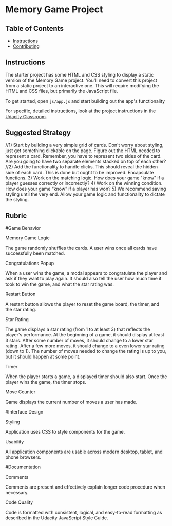 # Memory Game Project

## Table of Contents

* [Instructions](#instructions)
* [Contributing](#contributing)

## Instructions

The starter project has some HTML and CSS styling to display a static version of the Memory Game project. You'll need to convert this project from a static project to an interactive one. This will require modifying the HTML and CSS files, but primarily the JavaScript file.

To get started, open `js/app.js` and start building out the app's functionality

For specific, detailed instructions, look at the project instructions in the [Udacity Classroom](https://classroom.udacity.com/me).

## Suggested Strategy

//1) Start by building a very simple grid of cards.
      Don't worry about styling, just get something clickable on the page.
      Figure out the HTML needed to represent a card. Remember, you have to represent two sides of the card. Are you going to have two separate elements stacked on top of each other?
//2) Add the functionality to handle clicks.
      This should reveal the hidden side of each card.
      This is done but ought to be improved. Encapsulate functions.
3) Work on the matching logic. How does your game "know" if a player guesses correctly or incorrectly?
4) Work on the winning condition. How does your game “know” if a player has won?
5) We recommend saving styling until the very end. Allow your game logic and functionality to dictate the styling.

## Rubric

#Game Behavior

Memory Game Logic

The game randomly shuffles the cards. A user wins once all cards have successfully been matched.

Congratulations Popup

When a user wins the game, a modal appears to congratulate the player and ask if they want to play again. It should also tell the user how much time it took to win the game, and what the star rating was.

Restart Button

A restart button allows the player to reset the game board, the timer, and the star rating.

Star Rating

The game displays a star rating (from 1 to at least 3) that reflects the player's performance. At the beginning of a game, it should display at least 3 stars. After some number of moves, it should change to a lower star rating. After a few more moves, it should change to a even lower star rating (down to 1). The number of moves needed to change the rating is up to you, but it should happen at some point.

Timer

When the player starts a game, a displayed timer should also start. Once the player wins the game, the timer stops.

Move Counter

Game displays the current number of moves a user has made.

#Interface Design

Styling

Application uses CSS to style components for the game.

Usability

All application components are usable across modern desktop, tablet, and phone browsers.

#Documentation

Comments

Comments are present and effectively explain longer code procedure when necessary.

Code Quality

Code is formatted with consistent, logical, and easy-to-read formatting as described in the Udacity JavaScript Style Guide.
